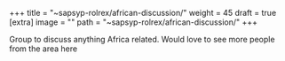 
+++
title = "~sapsyp-rolrex/african-discussion/"
weight = 45
draft = true
[extra]
image = ""
path = "~sapsyp-rolrex/african-discussion/"
+++

Group to discuss anything Africa related. Would love to see more people from the area here
